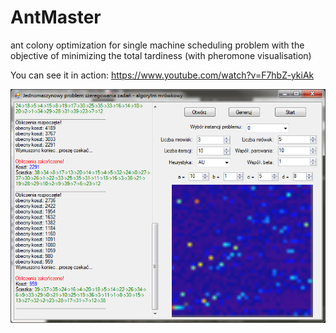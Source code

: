 AntMaster
=========

ant colony optimization for single machine scheduling problem with the objective of minimizing the total tardiness
(with pheromone visualisation)

You can see it in action: https://www.youtube.com/watch?v=F7hbZ-ykiAk

![Screenshot](ac2.png)
